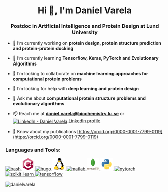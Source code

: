<h1 align="center">Hi 👋, I'm Daniel Varela</h1>
<h3 align="center">Postdoc in Artificial Intelligence and Protein Design at Lund University</h3>

- 🔭 I’m currently working on **protein design, protein structure prediction and protein-protein docking**

- 🌱 I’m currently learning **Tensorflow, Keras, PyTorch and Evolutionary Algorithms**

- 👯 I’m looking to collaborate on **machine learning approaches for computational protein problems**

- 🤝 I’m looking for help with **deep learning and protein design**

- 💬 Ask me about **computational protein structure problems and evolutionary algorithms**

- 📫 Reach me at **daniel.varela@biochemistry.lu.se** or 
<a href="https://www.linkedin.com/in/daniel-varela-miguens/" target="blank"><img align="center" src="https://cdn.jsdelivr.net/npm/simple-icons@6.4.0/icons/linkedin.svg" alt="LinkedIn - Daniel Varela" height="20" width="30" margin="100px" display="inline-block"/> LinkedIn profile</a>

- 📄 Know about my publications [https://orcid.org/0000-0001-7799-0119](https://orcid.org/0000-0001-7799-0119)


<h3 align="left">Languages and Tools:</h3>
<p align="left"> <a href="https://www.gnu.org/software/bash/" target="_blank"> <img src="https://www.vectorlogo.zone/logos/gnu_bash/gnu_bash-icon.svg" alt="bash" width="40" height="40"/> </a> <a href="https://www.w3schools.com/cpp/" target="_blank"> <img src="https://raw.githubusercontent.com/devicons/devicon/master/icons/cplusplus/cplusplus-original.svg" alt="cplusplus" width="40" height="40"/> </a> <a href="https://gohugo.io/" target="_blank"> <img src="https://api.iconify.design/logos-hugo.svg" alt="hugo" width="40" height="40"/> </a> <a href="https://www.linux.org/" target="_blank"> <img src="https://raw.githubusercontent.com/devicons/devicon/master/icons/linux/linux-original.svg" alt="linux" width="40" height="40"/> </a> <a href="https://www.mathworks.com/" target="_blank"> <img src="https://raw.githubusercontent.com/simple-icons/simple-icons/master/icons/mathworks.svg" alt="matlab" width="40" height="40"/> </a> <a href="https://www.mongodb.com/" target="_blank"> <img src="https://raw.githubusercontent.com/devicons/devicon/master/icons/mongodb/mongodb-original-wordmark.svg" alt="mongodb" width="40" height="40"/> </a> <a href="https://www.python.org" target="_blank"> <img src="https://raw.githubusercontent.com/devicons/devicon/master/icons/python/python-original.svg" alt="python" width="40" height="40"/> </a> <a href="https://pytorch.org/" target="_blank"> <img src="https://www.vectorlogo.zone/logos/pytorch/pytorch-icon.svg" alt="pytorch" width="40" height="40"/> </a> <a href="https://scikit-learn.org/" target="_blank"> <img src="https://upload.wikimedia.org/wikipedia/commons/0/05/Scikit_learn_logo_small.svg" alt="scikit_learn" width="40" height="40"/> </a> <a href="https://www.tensorflow.org" target="_blank"> <img src="https://www.vectorlogo.zone/logos/tensorflow/tensorflow-icon.svg" alt="tensorflow" width="40" height="40"/> </a> </p>

<p><img align="center" src="https://github-readme-stats.vercel.app/api/top-langs?username=danielvarela&show_icons=true&locale=en&layout=compact" alt="danielvarela" /></p>

